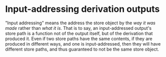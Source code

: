 # Input-addressing derivation outputs

[input addressing]: #input-addressing

"Input addressing" means the address the store object by the *way it was made* rather than *what it is*.
That is to say, an input-addressed output's store path is a function not of the output itself, but of the derivation that produced it.
Even if two store paths have the same contents, if they are produced in different ways, and one is input-addressed, then they will have different store paths, and thus guaranteed to not be the same store object.

<!---

### Modulo fixed-output derivations

**TODO hash derivation modulo.**

So how do we compute the hash part of the output path of a derivation?
This is done by the function `hashDrv`, shown in Figure 5.10.
It distinguishes between two cases.
If the derivation is a fixed-output derivation, then it computes a hash over just the `outputHash` attributes.

If the derivation is not a fixed-output derivation, we replace each element in the derivation’s inputDrvs with the result of a call to `hashDrv` for that element.
(The derivation at each store path in `inputDrvs` is converted from its on-disk ATerm representation back to a `StoreDrv` by the function `parseDrv`.) In essence, `hashDrv` partitions store derivations into equivalence classes, and for hashing purpose it replaces each store path in a derivation graph with its equivalence class.

The recursion in Figure 5.10 is inefficient:
it will call itself once for each path by which a subderivation can be reached, i.e., `O(V k)` times for a derivation graph with `V` derivations and with out-degree of at most `k`.
In the actual implementation, memoisation is used to reduce this to `O(V + E)` complexity for a graph with E edges.

-->

[xp-feature-ca-derivations]: @docroot@/development/experimental-features.md#xp-feature-ca-derivations
[xp-feature-git-hashing]: @docroot@/development/experimental-features.md#xp-feature-git-hashing
[xp-feature-impure-derivations]: @docroot@/development/experimental-features.md#xp-feature-impure-derivations
